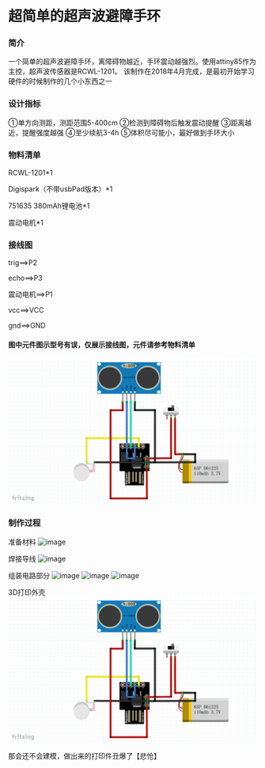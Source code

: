 # 超简单的超声波避障手环
### 简介
一个简单的超声波避障手环，离障碍物越近，手环震动越强烈。使用attiny85作为主控，超声波传感器是RCWL-1201。
该制作在2018年4月完成，是最初开始学习硬件的时候制作的几个小东西之一
### 设计指标
①单方向测距，测距范围5-400cm
②检测到障碍物后触发震动提醒
③距离越近，提醒强度越强
④至少续航3-4h
⑤体积尽可能小，最好做到手环大小

### 物料清单
RCWL-1201*1

Digispark（不带usbPad版本）*1

751635 380mAh锂电池*1

震动电机*1

### 接线图
  trig==>P2
  
  echo==>P3
  
  震动电机==>P1
  
  vcc==>VCC
  
  gnd==>GND
  
#### 图中元件图示型号有误，仅展示接线图，元件请参考物料清单
![image](https://github.com/blackbox114/tiny_wristband/blob/master/img/0.png)

### 制作过程
准备材料
![image](https://github.com/blackbox114/tiny_wristband/blob/master/img/1.png)

焊接导线
![image](https://github.com/blackbox114/tiny_wristband/blob/master/img/2.png)

组装电路部分
![image](https://github.com/blackbox114/tiny_wristband/blob/master/img/3.png)
![image](https://github.com/blackbox114/tiny_wristband/blob/master/img/4.png)
![image](https://github.com/blackbox114/tiny_wristband/blob/master/img/5.png)

3D打印外壳
![image](https://github.com/blackbox114/tiny_wristband/blob/master/img/0.png)

那会还不会建模，做出来的打印件丑爆了【悲怆】





